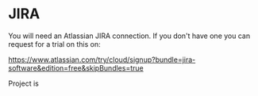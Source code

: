 # JIRA
You will need an Atlassian JIRA connection. If you don't have one you can request for a trial on this on:

https://www.atlassian.com/try/cloud/signup?bundle=jira-software&edition=free&skipBundles=true

Project is